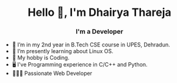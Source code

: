 <h1 align="center">Hello 👋, I'm Dhairya Thareja</h1>
<h3 align="center">I'm a Developer</h3>

- 🔭 I’m in my 2nd year in B.Tech CSE course in UPES, Dehradun.
- 🌱 I’m presently learning about Linux OS.
- 💬 My hobby is Coding.
- 🖥️ I've Programming experience in C/C++ and Python.
- 👨🏻‍💻 Passionate Web Developer 

